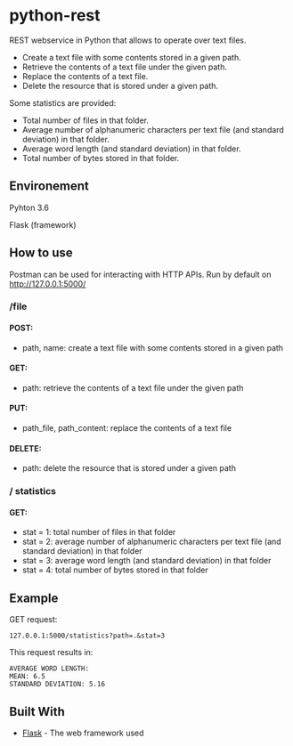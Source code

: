 # python-rest

REST webservice in Python that allows to operate over text files.

* Create a text file with some contents stored in a given path.
* Retrieve the contents of a text file under the given path.
* Replace the contents of a text file.
* Delete the resource that is stored under a given path.

Some statistics are provided:

* Total number of files in that folder.
* Average number of alphanumeric characters per text file (and standard deviation) in that folder.
* Average word length (and standard deviation) in that folder. 
* Total number of bytes stored in that folder.

## Environement

Pyhton 3.6

Flask (framework)

## How to use

Postman can be used for interacting with HTTP APIs. Run by default on http://127.0.0.1:5000/ 

### /file
#### POST: 
* path, name: create a text file with some contents stored in a given path
#### GET: 
* path: retrieve the contents of a text file under the given path
#### PUT: 
* path_file, path_content: replace the contents of a text file
#### DELETE:
* path: delete the resource that is stored under a given path

### / statistics
#### GET:
* stat = 1: total number of files in that folder
* stat = 2: average number of alphanumeric characters per text file (and standard deviation) in that folder
* stat = 3: average word length (and standard deviation) in that folder
* stat = 4: total number of bytes stored in that folder


## Example

GET request:

```
127.0.0.1:5000/statistics?path=.&stat=3
```
This request results in:
```
AVERAGE WORD LENGTH: 
MEAN: 6.5
STANDARD DEVIATION: 5.16
```

## Built With

* [Flask](http://flask.pocoo.org/) - The web framework used
